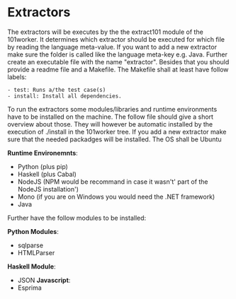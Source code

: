 
# Extractors

The extractors will be executes by the the extract101 module of the 101worker. It determines which extractor should be
executed for which file by reading the language meta-value. If you want to add a new extractor make sure the folder is called like the language meta-key e.g. Java.
Further create an executable  file with the name "extractor". Besides that you should provide a readme file and a Makefile.
The Makefile shall at least have follow labels:

    - test: Runs a/the test case(s)
    - install: Install all dependencies.




To run the extractors some modules/libraries and runtime environments have to be installed on the  machine.
The follow file should give a short overview about those. They will however be automatic installed by the execution of ./install in the 101worker tree.
If you add a new extractor make sure that the needed packadges will be installed. The OS shall be Ubuntu


**Runtime Environemnts**:

* Python (plus pip)
* Haskell (plus Cabal)
* NodeJS (NPM would be recommand in case it wasn't' part of the NodeJS installation')
* Mono (if you are on Windows you would need the .NET framework)
* Java

Further have the follow modules to be installed:

**Python Modules**:
* sqlparse
* HTMLParser

**Haskell Module**:
* JSON
**Javascript**:
* Esprima





